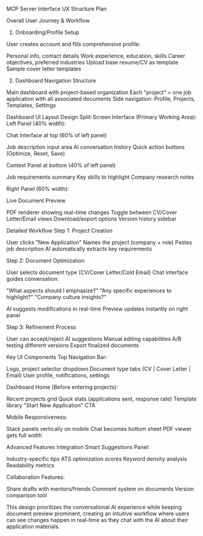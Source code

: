 MCP Server Interface UX Structure Plan

Overall User Journey & Workflow

1. Onboarding/Profile Setup

User creates account and fills comprehensive profile:

Personal info, contact details
Work experience, education, skills
Career objectives, preferred industries
Upload base resume/CV as template
Sample cover letter templates

2. Dashboard Navigation Structure

Main dashboard with project-based organization
Each "project" = one job application with all associated documents
Side navigation: Profile, Projects, Templates, Settings

Dashboard UI Layout Design
Split-Screen Interface (Primary Working Area):
Left Panel (40% width):

Chat Interface at top (60% of left panel)

Job description input area
AI conversation history
Quick action buttons (Optimize, Reset, Save)

Context Panel at bottom (40% of left panel)

Job requirements summary
Key skills to highlight
Company research notes

Right Panel (60% width):

Live Document Preview

PDF renderer showing real-time changes
Toggle between CV/Cover Letter/Email views
Download/export options
Version history sidebar

Detailed Workflow
Step 1: Project Creation

User clicks "New Application"
Names the project (company + role)
Pastes job description
AI automatically extracts key requirements

Step 2: Document Optimization

User selects document type (CV/Cover Letter/Cold Email)
Chat interface guides conversation:

"What aspects should I emphasize?"
"Any specific experiences to highlight?"
"Company culture insights?"

AI suggests modifications in real-time
Preview updates instantly on right panel

Step 3: Refinement Process

User can accept/reject AI suggestions
Manual editing capabilities
A/B testing different versions
Export finalized documents

Key UI Components
Top Navigation Bar:

Logo, project selector dropdown
Document type tabs (CV | Cover Letter | Email)
User profile, notifications, settings

Dashboard Home (Before entering projects):

Recent projects grid
Quick stats (applications sent, response rate)
Template library
"Start New Application" CTA

Mobile Responsiveness:

Stack panels vertically on mobile
Chat becomes bottom sheet
PDF viewer gets full width

Advanced Features Integration
Smart Suggestions Panel:

Industry-specific tips
ATS optimization scores
Keyword density analysis
Readability metrics

Collaboration Features:

Share drafts with mentors/friends
Comment system on documents
Version comparison tool

This design prioritizes the conversational AI experience while keeping document preview prominent, creating an intuitive workflow where users can see changes happen in real-time as they chat with the AI about their application materials.
